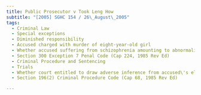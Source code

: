 ```yaml
---
title: Public Prosecutor v Took Leng How 
subtitle: "[2005] SGHC 154 / 26\_August\_2005"
tags:
  - Criminal Law
  - Special exceptions
  - Diminished responsibility
  - Accused charged with murder of eight-year-old girl
  - Whether accused suffering from schizophrenia amounting to abnormality of mind causing substantial impairment of mind at time of offence
  - Section 300 Exception 7 Penal Code (Cap 224, 1985 Rev Ed)
  - Criminal Procedure and Sentencing
  - Trials
  - Whether court entitled to draw adverse inference from accused\'s election not to testify
  - Section 196(2) Criminal Procedure Code (Cap 68, 1985 Rev Ed)

---
```


